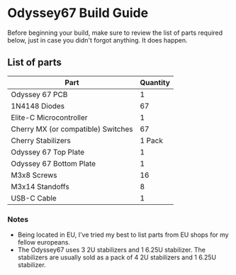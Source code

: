 # Odyssey67 Build Guide

 Before beginning your build, make sure to review the list of parts required below, just in case you didn't forgot anything. It does happen.

## List of parts

 Part  |  Quantity
 ----  |  --------
 Odyssey 67 PCB  |  1
 1N4148 Diodes  |  67
 Elite-C Microcontroller  |  1
 Cherry MX (or compatible) Switches  |  67
 Cherry Stabilizers  |  1 Pack
 Odyssey 67 Top Plate  |  1
 Odyssey 67 Bottom Plate  |  1
 M3x8 Screws  |  16
 M3x14 Standoffs  |  8
 USB-C Cable  | 1

### Notes

 * Being located in EU, I've tried my best to list parts from EU shops for my fellow europeans.
 * The Odyssey67 uses 3 2U stabilizers and 1 6.25U stabilizer. The stabilizers are usually sold as a pack of 4 2U stabilizers and 1 6.25U stabilizer.